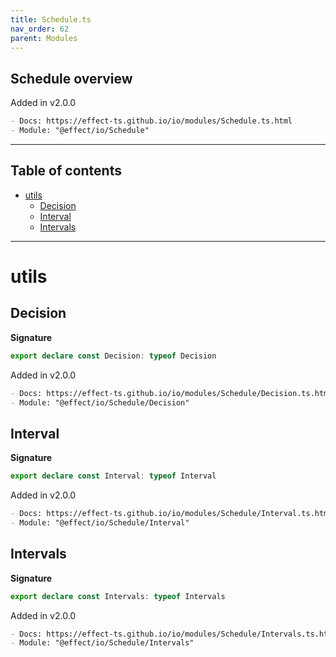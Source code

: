 ```yaml
---
title: Schedule.ts
nav_order: 62
parent: Modules
---
```


## Schedule overview

Added in v2.0.0

```md
- Docs: https://effect-ts.github.io/io/modules/Schedule.ts.html
- Module: "@effect/io/Schedule"
```

---

<h2 class="text-delta">Table of contents</h2>

- [utils](#utils)
  - [Decision](#decision)
  - [Interval](#interval)
  - [Intervals](#intervals)

---

# utils

## Decision

**Signature**

```ts
export declare const Decision: typeof Decision
```

Added in v2.0.0

```md
- Docs: https://effect-ts.github.io/io/modules/Schedule/Decision.ts.html
- Module: "@effect/io/Schedule/Decision"
```

## Interval

**Signature**

```ts
export declare const Interval: typeof Interval
```

Added in v2.0.0

```md
- Docs: https://effect-ts.github.io/io/modules/Schedule/Interval.ts.html
- Module: "@effect/io/Schedule/Interval"
```

## Intervals

**Signature**

```ts
export declare const Intervals: typeof Intervals
```

Added in v2.0.0

```md
- Docs: https://effect-ts.github.io/io/modules/Schedule/Intervals.ts.html
- Module: "@effect/io/Schedule/Intervals"
```
